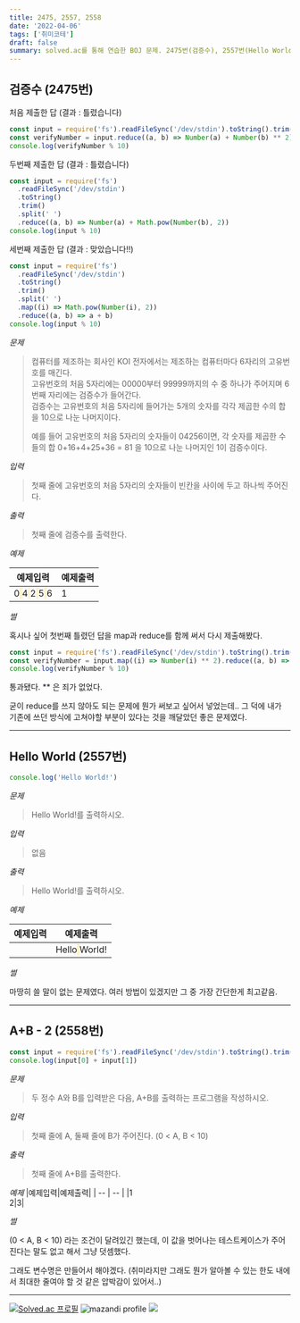 ```yaml
---
title: 2475, 2557, 2558
date: '2022-04-06'
tags: ['취미코테']
draft: false
summary: solved.ac를 통해 연습한 BOJ 문제. 2475번(검증수), 2557번(Hello World), 2558번(A+B - 2)
---
```


## 검증수 (2475번)

처음 제출한 답 (결과 : 틀렸습니다)

```js
const input = require('fs').readFileSync('/dev/stdin').toString().trim().split(' ')
const verifyNumber = input.reduce((a, b) => Number(a) + Number(b) ** 2)
console.log(verifyNumber % 10)
```

두번째 제출한 답 (결과 : 틀렸습니다)

```js
const input = require('fs')
  .readFileSync('/dev/stdin')
  .toString()
  .trim()
  .split(' ')
  .reduce((a, b) => Number(a) + Math.pow(Number(b), 2))
console.log(input % 10)
```

세번째 제출한 답 (결과 : 맞았습니다!!)

```js
const input = require('fs')
  .readFileSync('/dev/stdin')
  .toString()
  .trim()
  .split(' ')
  .map((i) => Math.pow(Number(i), 2))
  .reduce((a, b) => a + b)
console.log(input % 10)
```

_문제_

> 컴퓨터를 제조하는 회사인 KOI 전자에서는 제조하는 컴퓨터마다 6자리의 고유번호를 매긴다.  
> 고유번호의 처음 5자리에는 00000부터 99999까지의 수 중 하나가 주어지며 6번째 자리에는 검증수가 들어간다.  
> 검증수는 고유번호의 처음 5자리에 들어가는 5개의 숫자를 각각 제곱한 수의 합을 10으로 나눈 나머지이다.
>
> 예를 들어 고유번호의 처음 5자리의 숫자들이 04256이면, 각 숫자를 제곱한 수들의 합 0+16+4+25+36 = 81 을 10으로 나눈 나머지인 1이 검증수이다.

_입력_

> 첫째 줄에 고유번호의 처음 5자리의 숫자들이 빈칸을 사이에 두고 하나씩 주어진다.

_출력_

> 첫째 줄에 검증수를 출력한다.

_예제_

| 예제입력                                                                                                                                                                                                                                              | 예제출력 |
| ----------------------------------------------------------------------------------------------------------------------------------------------------------------------------------------------------------------------------------------------------- | -------- |
| 0<span style="background-color:rgba(250,218,94,0.3)"> </span>4<span style="background-color:rgba(250,218,94,0.3)"> </span>2<span style="background-color:rgba(250,218,94,0.3)"> </span>5<span style="background-color:rgba(250,218,94,0.3)"> </span>6 | 1        |

_썰_

혹시나 싶어 첫번째 틀렸던 답을 map과 reduce를 함께 써서 다시 제출해봤다.

```js
const input = require('fs').readFileSync('/dev/stdin').toString().trim().split(' ')
const verifyNumber = input.map((i) => Number(i) ** 2).reduce((a, b) => a + b)
console.log(verifyNumber % 10)
```

통과됐다.
\*\* 은 죄가 없었다.

굳이 reduce를 쓰지 않아도 되는 문제에 뭔가 써보고 싶어서 넣었는데.. 그 덕에 내가 기존에 쓰던 방식에 고쳐야할 부분이 있다는 것을 깨달았던 좋은 문제였다.

---

## Hello World (2557번)

```js
console.log('Hello World!')
```

_문제_

> Hello World!를 출력하시오.

_입력_

> 없음

_출력_

> Hello World!를 출력하시오.

_예제_

| 예제입력 | 예제출력                                                                |
| -------- | ----------------------------------------------------------------------- |
|          | Hello<span style="background-color:rgba(250,218,94,0.3)"> </span>World! |

_썰_

마땅히 쓸 말이 없는 문제였다.
여러 방법이 있겠지만 그 중 가장 간단한게 최고같음.

---

## A+B - 2 (2558번)

```js
const input = require('fs').readFileSync('/dev/stdin').toString().trim().split('\n').map(Number)
console.log(input[0] + input[1])
```

_문제_

> 두 정수 A와 B를 입력받은 다음, A+B를 출력하는 프로그램을 작성하시오.

_입력_

> 첫째 줄에 A, 둘째 줄에 B가 주어진다. (0 < A, B < 10)

_출력_

> 첫째 줄에 A+B를 출력한다.

_예제_
|예제입력|예제출력|
| -- | -- |
|1<br />2|3|

_썰_

(0 < A, B < 10) 라는 조건이 달려있긴 했는데, 이 값을 벗어나는 테스트케이스가 주어진다는 말도 없고 해서 그냥 덧셈했다.

그래도 변수명은 만들어서 해야겠다. (취미라지만 그래도 뭔가 알아볼 수 있는 한도 내에서 최대한 줄여야 할 것 같은 압박감이 있어서..)

---

[![Solved.ac
프로필](http://mazassumnida.wtf/api/v2/generate_badge?boj=enesbee)](https://solved.ac/enesbee)
![mazandi profile](http://mazandi.herokuapp.com/api?handle=enesbee&theme=dark)
<img src="http://mazandi.herokuapp.com/api?handle=enesbee&theme=dark"/>
